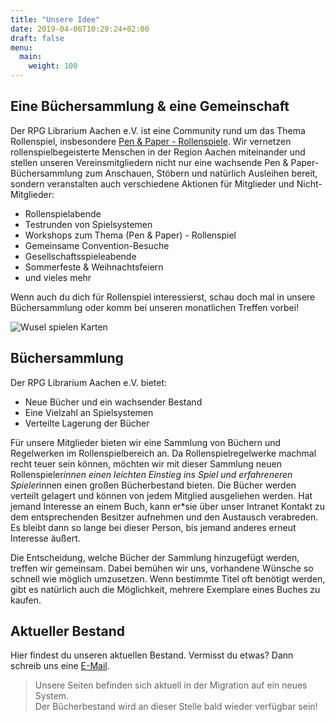```yaml
---
title: "Unsere Idee"
date: 2019-04-06T10:29:24+02:00
draft: false
menu:
  main:
    weight: 100
---
```


## Eine Büchersammlung & eine Gemeinschaft
Der RPG Librarium Aachen e.V. ist eine Community rund um das Thema Rollenspiel, insbesondere [Pen & Paper - Rollenspiele](https://de.wikipedia.org/wiki/Pen-%26-Paper-Rollenspiel). Wir vernetzen rollenspielbegeisterte Menschen in der Region Aachen miteinander und stellen unseren Vereinsmitgliedern nicht nur eine wachsende Pen & Paper-Büchersammlung zum Anschauen, Stöbern und natürlich Ausleihen bereit, sondern veranstalten auch verschiedene Aktionen für Mitglieder und Nicht-Mitglieder:

* Rollenspielabende
* Testrunden von Spielsystemen
* Workshops zum Thema (Pen & Paper) - Rollenspiel
* Gemeinsame Convention-Besuche
* Gesellschaftsspieleabende
* Sommerfeste & Weihnachtsfeiern
* und vieles mehr

Wenn auch du dich für Rollenspiel interessierst, schau doch mal in unsere Büchersammlung oder komm bei unseren monatlichen Treffen vorbei!

![Wusel spielen Karten](/img/wusel-spielen-karten.svg)

## Büchersammlung
Der RPG Librarium Aachen e.V. bietet:

* Neue Bücher und ein wachsender Bestand
* Eine Vielzahl an Spielsystemen
* Verteilte Lagerung der Bücher

Für unsere Mitglieder bieten wir eine Sammlung von Büchern und Regelwerken im Rollenspielbereich an. Da Rollenspielregelwerke machmal recht teuer sein können, möchten wir mit dieser Sammlung neuen Rollenspieler*innen einen leichten Einstieg ins Spiel und erfahreneren Spieler*innen einen großen Bücherbestand bieten. Die Bücher werden verteilt gelagert und können von jedem Mitglied ausgeliehen werden. Hat jemand Interesse an einem Buch, kann er*sie über unser Intranet Kontakt zu dem entsprechenden Besitzer aufnehmen und den Austausch verabreden. Es bleibt dann so lange bei dieser Person, bis jemand anderes erneut Interesse äußert.

Die Entscheidung, welche Bücher der Sammlung hinzugefügt werden, treffen wir gemeinsam. Dabei bemühen wir uns, vorhandene Wünsche so schnell wie möglich umzusetzen. Wenn bestimmte Titel oft benötigt werden, gibt es natürlich auch die Möglichkeit, mehrere Exemplare eines Buches zu kaufen.

## Aktueller Bestand
Hier findest du unseren aktuellen Bestand. Vermisst du etwas? Dann schreib uns eine [E-Mail](mailto:kontakt@rpg-librarium.de).

> Unsere Seiten befinden sich aktuell in der Migration auf ein neues System.  
> Der Bücherbestand wird an dieser Stelle bald wieder verfügbar sein!

<!--{trackerfilter filters="16/t:18/d" displayList="y" line="y" noflipflop="y" trackerId="3" fields="18:16" showlinks="r" max="-1"}
-->
